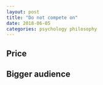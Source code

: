 ```yaml
---
layout: post
title: "Do not compete on"
date: 2018-06-05
categories: psychology philosophy
---
```



## Price

## Bigger audience

